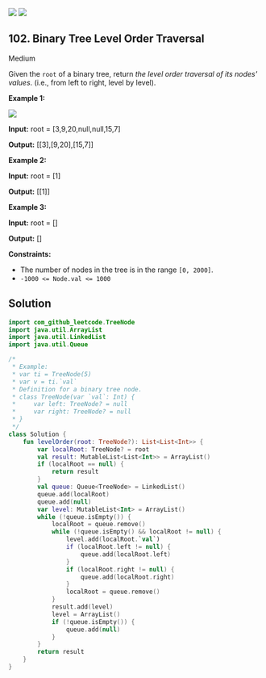 [![](https://img.shields.io/github/stars/javadev/LeetCode-in-Kotlin?label=Stars&style=flat-square)](https://github.com/javadev/LeetCode-in-Kotlin)
[![](https://img.shields.io/github/forks/javadev/LeetCode-in-Kotlin?label=Fork%20me%20on%20GitHub%20&style=flat-square)](https://github.com/javadev/LeetCode-in-Kotlin/fork)

## 102\. Binary Tree Level Order Traversal

Medium

Given the `root` of a binary tree, return _the level order traversal of its nodes' values_. (i.e., from left to right, level by level).

**Example 1:**

![](https://assets.leetcode.com/uploads/2021/02/19/tree1.jpg)

**Input:** root = [3,9,20,null,null,15,7]

**Output:** [[3],[9,20],[15,7]]

**Example 2:**

**Input:** root = [1]

**Output:** [[1]]

**Example 3:**

**Input:** root = []

**Output:** []

**Constraints:**

*   The number of nodes in the tree is in the range `[0, 2000]`.
*   `-1000 <= Node.val <= 1000`

## Solution

```kotlin
import com_github_leetcode.TreeNode
import java.util.ArrayList
import java.util.LinkedList
import java.util.Queue

/*
 * Example:
 * var ti = TreeNode(5)
 * var v = ti.`val`
 * Definition for a binary tree node.
 * class TreeNode(var `val`: Int) {
 *     var left: TreeNode? = null
 *     var right: TreeNode? = null
 * }
 */
class Solution {
    fun levelOrder(root: TreeNode?): List<List<Int>> {
        var localRoot: TreeNode? = root
        val result: MutableList<List<Int>> = ArrayList()
        if (localRoot == null) {
            return result
        }
        val queue: Queue<TreeNode> = LinkedList()
        queue.add(localRoot)
        queue.add(null)
        var level: MutableList<Int> = ArrayList()
        while (!queue.isEmpty()) {
            localRoot = queue.remove()
            while (!queue.isEmpty() && localRoot != null) {
                level.add(localRoot.`val`)
                if (localRoot.left != null) {
                    queue.add(localRoot.left)
                }
                if (localRoot.right != null) {
                    queue.add(localRoot.right)
                }
                localRoot = queue.remove()
            }
            result.add(level)
            level = ArrayList()
            if (!queue.isEmpty()) {
                queue.add(null)
            }
        }
        return result
    }
}
```